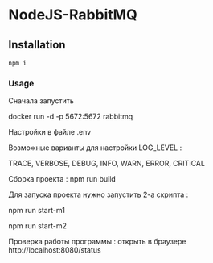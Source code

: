# NodeJS-RabbitMQ

## Installation

`npm i`

### Usage

Сначала запустить

docker run -d -p 5672:5672 rabbitmq

Настройки в файле .env

Возможные варианты для настройки LOG_LEVEL :

TRACE, VERBOSE, DEBUG, INFO, WARN, ERROR, CRITICAL


Сборка проекта : 
npm run build

Для запуска проекта нужно запустить 2-а скрипта :

npm run start-m1

npm run start-m2


Проверка работы программы :
открыть в браузере http://localhost:8080/status

